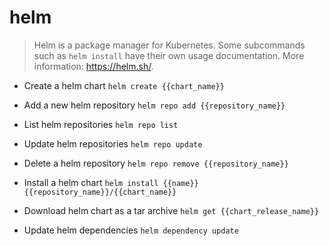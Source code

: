# helm
> Helm is a package manager for Kubernetes.
> Some subcommands such as `helm install` have their own usage documentation.
> More information: <https://helm.sh/>.

- Create a helm chart
`helm create {{chart_name}}`

- Add a new helm repository
`helm repo add {{repository_name}}`

- List helm repositories
`helm repo list`

- Update helm repositories
`helm repo update`

- Delete a helm repository
`helm repo remove {{repository_name}}`

- Install a helm chart
`helm install {{name}} {{repository_name}}/{{chart_name}}`

- Download helm chart as a tar archive
`helm get {{chart_release_name}}`

- Update helm dependencies
`helm dependency update`
